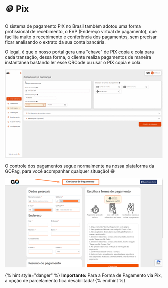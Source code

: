 # 🪙 Pix

O sistema de pagamento PIX no Brasil também adotou uma forma profissional de recebimento, o EVP (Endereço virtual de pagamento), que facilita muito o recebimento e conferência dos pagamentos, sem precisar ficar analisando o extrato da sua conta bancária. 

O legal, é que o nosso portal gera uma "chave" de PIX copia e cola para cada transação, dessa forma, o cliente realiza pagamentos de maneira instantânea bastando ler esse QRCode ou usar o PIX copia e cola.


![criar_cobranca_formas_pagamento_pix](/assets/prints/criar_cobranca_formas_pagamento_pix.gif)

O controle dos pagamentos segue normalmente na nossa plataforma da GOPag, para você acompanhar qualquer situação! 😁

![criar_cobranca_formas_pagamento_pix_checkout](/assets/prints/criar_cobranca_informacoes_checkout.png)


{% hint style="danger" %}
**Importante:**  Para a Forma de Pagamento via Pix, a opção de parcelamento fica desabilitada!
{% endhint %}
